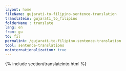 ```yaml
---
layout: home
fileName: gujarati-to-filipino-sentence-translation
translatein: gujarati_to_filipino
folderName : translate
lang: en
from: gu
to: fil
permalink: /gujarati-to-filipino-sentence-translation
tool: sentence-translations
nointernationalization: true
---
```

{% include section/translateinto.html %}
